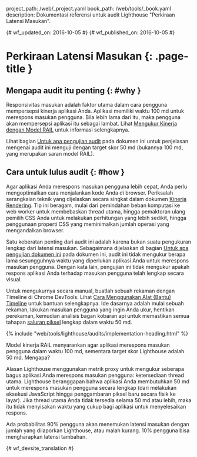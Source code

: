 project_path: /web/_project.yaml
book_path: /web/tools/_book.yaml
description: Dokumentasi referensi untuk audit Lighthouse "Perkiraan Latensi Masukan".

{# wf_updated_on: 2016-10-05 #}
{# wf_published_on: 2016-10-05 #}

# Perkiraan Latensi Masukan  {: .page-title }

## Mengapa audit itu penting {: #why }

Responsivitas masukan adalah faktor utama dalam cara pengguna mempersepsi
kinerja aplikasi Anda. Aplikasi memiliki waktu 100 md untuk merespons masukan pengguna. Bila lebih lama dari itu,
maka pengguna akan mempersepsi aplikasi itu sebagai lambat. Lihat [Mengukur Kinerja dengan Model
RAIL](/web/fundamentals/performance/rail) untuk informasi selengkapnya.

Lihat bagian [Untuk apa pengujian audit](#what) pada dokumen ini
untuk penjelasan mengenai audit ini menguji dengan target skor 50 md (bukannya
100 md, yang merupakan saran model RAIL).

## Cara untuk lulus audit {: #how }

Agar aplikasi Anda merespons masukan pengguna lebih cepat, Anda perlu mengoptimalkan cara
menjalankan kode Anda di browser. Periksalah serangkaian teknik yang dijelaskan secara singkat
dalam dokumen [Kinerja Rendering](/web/fundamentals/performance/rendering/).
 Tip ini beragam, mulai dari pemindahan beban komputasi ke web worker untuk
membebaskan thread utama, hingga pemaktoran ulang pemilih CSS Anda untuk melakukan
perhitungan yang lebih sedikit, hingga penggunaan properti CSS yang meminimalkan jumlah
operasi yang mengandalkan browser.

Satu keberatan penting dari audit ini adalah karena bukan suatu pengukuran lengkap
dari latensi masukan. Sebagaimana dijelaskan di bagian [Untuk apa pengujian dokumen ini](#what) pada
dokumen ini, audit ini tidak mengukur berapa lama sesungguhnya waktu yang diperlukan aplikasi Anda
untuk merespons masukan pengguna. Dengan kata lain, pengujian ini tidak mengukur apakah
respons aplikasi Anda terhadap masukan pengguna telah lengkap secara visual.

Untuk mengukurnya secara manual, buatlah sebuah rekaman dengan
Timeline di Chrome DevTools. Lihat [Cara Menggunakan Alat (Bantu)
Timeline](/web/tools/chrome-devtools/evaluate-performance/timeline-tool) untuk bantuan
selengkapnya. Ide dasarnya adalah mulai sebuah rekaman, lakukan masukan pengguna
yang ingin Anda ukur, hentikan perekaman, kemudian analisis bagan kobaran api
untuk memastikan semua tahapan [saluran
piksel](/web/fundamentals/performance/rendering/#the_pixel_pipeline) lengkap
dalam waktu 50 md.

{% include "web/tools/lighthouse/audits/implementation-heading.html" %}

Model kinerja RAIL menyarankan agar aplikasi merespons masukan pengguna dalam waktu
100 md, sementara target skor Lighthouse adalah 50 md. Mengapa?

Alasan Lighthouse menggunakan metrik proxy untuk mengukur seberapa bagus
aplikasi Anda merespons masukan pengguna: ketersediaan thread utama. Lighthouse
beranggapan bahwa aplikasi Anda membutuhkan 50 md untuk merespons masukan pengguna secara lengkap
(dari melakukan eksekusi JavaScript hingga penggambaran piksel baru
secara fisik ke layar). Jika thread utama Anda tidak tersedia selama 50 md atau lebih,
maka itu tidak menyisakan waktu yang cukup bagi aplikasi untuk menyelesaikan respons.

Ada probabilitas 90% pengguna akan menemukan latensi masukan dengan
jumlah yang dilaporkan Lighthouse, atau malah kurang. 10% pengguna bisa mengharapkan latensi
tambahan.


{# wf_devsite_translation #}
